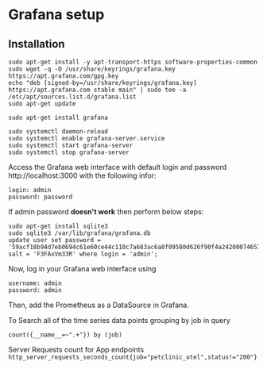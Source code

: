 # Grafana setup
## Installation
```shell
sudo apt-get install -y apt-transport-https software-properties-common
sudo wget -q -O /usr/share/keyrings/grafana.key https://apt.grafana.com/gpg.key
echo "deb [signed-by=/usr/share/keyrings/grafana.key] https://apt.grafana.com stable main" | sudo tee -a /etc/apt/sources.list.d/grafana.list
sudo apt-get update

sudo apt-get install grafana
```

```shell
sudo systemctl daemon-reload
sudo systemctl enable grafana-server.service
sudo systemctl start grafana-server
sudo systemctl stop grafana-server
```

Access the Grafana web interface with default login and password
http://localhost:3000 with the following infor:
```
login: admin
password: password
```
If admin password **doesn't work** then perform below steps:
```shell
sudo apt-get install sqlite3
sudo sqlite3 /var/lib/grafana/grafana.db
update user set password = '59acf18b94d7eb0694c61e60ce44c110c7a683ac6a8f09580d626f90f4a242000746579358d77dd9e570e83fa24faa88a8a6', salt = 'F3FAxVm33R' where login = 'admin';
```
Now, log in your Grafana web interface using 
```
username: admin 
password: admin
```

Then, add the Prometheus as a DataSource in Grafana.  

To Search all of the time series data points grouping by job  in query
  ```shell
  count({__name__=~".+"}) by (job)
  ```
  
Server Requests count for App endpoints ```http_server_requests_seconds_count{job="petclinic_otel",status!="200"}```